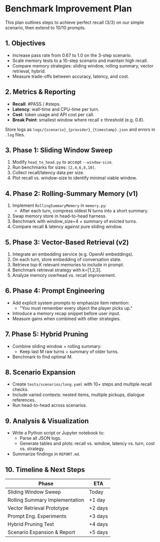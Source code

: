 # Benchmark Improvement Plan

This plan outlines steps to achieve perfect recall (3/3) on our simple scenario, then extend to 10/10 prompts.

## 1. Objectives

- Increase pass rate from 0.67 to 1.0 on the 3-step scenario.
- Scale memory tests to a 10-step scenario and maintain high recall.
- Compare memory strategies: sliding window, rolling summary, vector retrieval, hybrid.
- Measure trade-offs between accuracy, latency, and cost.

## 2. Metrics & Reporting

- **Recall**: #PASS / #steps.
- **Latency**: wall-time and CPU-time per turn.
- **Cost**: token usage and API cost per call.
- **Break Point**: smallest window where recall ≥ threshold (e.g. 0.8).

Store logs as `logs/{scenario}_{provider}_{timestamp}.json` and errors in `.log` files.

## 3. Phase 1: Sliding Window Sweep

1. Modify `head_to_head.py` to accept `--window-size`.
2. Run benchmarks for sizes: `[2,4,6,8,10]`.
3. Collect recall/latency data per size.
4. Plot recall vs. window-size to identify minimal viable window.

## 4. Phase 2: Rolling-Summary Memory (v1)

1. Implement `RollingSummaryMemory` in `memory.py`:
   - After each turn, compress oldest N turns into a short summary.
2. Swap memory store in head-to-head harness.
3. Benchmark with window_size=4 + summary of evicted turns.
4. Compare recall & latency against pure sliding window.

## 5. Phase 3: Vector-Based Retrieval (v2)

1. Integrate an embedding service (e.g. OpenAI embeddings).
2. On each turn, store embedding of conversation state.
3. Retrieve top-K relevant memories to include in prompt.
4. Benchmark retrieval strategy with k=[1,2,3].
5. Analyze memory overhead vs. recall improvement.

## 6. Phase 4: Prompt Engineering

- Add explicit system prompts to emphasize item retention:
  - "You must remember every object the player picks up."
- Introduce a memory recap snippet before user input.
- Measure gains when combined with other strategies.

## 7. Phase 5: Hybrid Pruning

- Combine sliding window + rolling summary:
  - Keep last M raw turns + summary of older turns.
- Benchmark to find optimal M.

## 8. Scenario Expansion

- Create `tests/scenarios/long.yaml` with 10+ steps and multiple recall checks.
- Include varied contexts: nested items, multiple pickups, dialogue references.
- Run head-to-head across scenarios.

## 9. Analysis & Visualization

- Write a Python script or Jupyter notebook to:
  - Parse all JSON logs.
  - Generate tables and plots: recall vs. window, latency vs. turn, cost vs. strategy.
- Summarize findings in `REPORT.md`.

## 10. Timeline & Next Steps

| Phase                        | ETA       |
| ---------------------------- | --------- |
| Sliding Window Sweep         | Today     |
| Rolling Summary Implementation | +1 day   |
| Vector Retrieval Prototype   | +2 days   |
| Prompt Eng. Experiments      | +3 days   |
| Hybrid Pruning Test          | +4 days   |
| Scenario Expansion & Report  | +5 days   |
